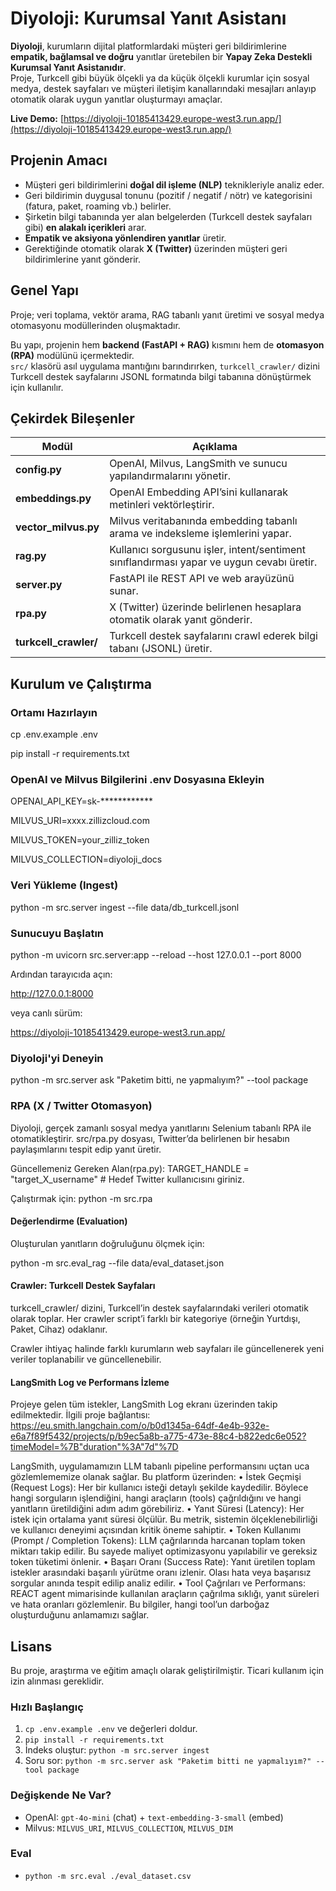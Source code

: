 # Diyoloji: Kurumsal Yanıt Asistanı

**Diyoloji**, kurumların dijital platformlardaki müşteri geri bildirimlerine **empatik, bağlamsal ve doğru** yanıtlar üretebilen bir **Yapay Zeka Destekli Kurumsal Yanıt Asistanıdır**.  
Proje, Turkcell gibi büyük ölçekli ya da küçük ölçekli kurumlar için sosyal medya, destek sayfaları ve müşteri iletişim kanallarındaki mesajları anlayıp otomatik olarak uygun yanıtlar oluşturmayı amaçlar.

**Live Demo:** [https://diyoloji-10185413429.europe-west3.run.app/](https://diyoloji-10185413429.europe-west3.run.app/)

## Projenin Amacı

- Müşteri geri bildirimlerini **doğal dil işleme (NLP)** teknikleriyle analiz eder.  
- Geri bildirimin duygusal tonunu (pozitif / negatif / nötr) ve kategorisini (fatura, paket, roaming vb.) belirler.  
- Şirketin bilgi tabanında yer alan belgelerden (Turkcell destek sayfaları gibi) **en alakalı içerikleri** arar.  
- **Empatik ve aksiyona yönlendiren yanıtlar** üretir.  
- Gerektiğinde otomatik olarak **X (Twitter)** üzerinden müşteri geri bildirimlerine yanıt gönderir.

## Genel Yapı  
Proje; veri toplama, vektör arama, RAG tabanlı yanıt üretimi ve sosyal medya otomasyonu modüllerinden oluşmaktadır.

Bu yapı, projenin hem **backend (FastAPI + RAG)** kısmını hem de **otomasyon (RPA)** modülünü içermektedir.  
`src/` klasörü asıl uygulama mantığını barındırırken, `turkcell_crawler/` dizini Turkcell destek sayfalarını JSONL formatında bilgi tabanına dönüştürmek için kullanılır.

## Çekirdek Bileşenler

| Modül | Açıklama |
|--------|-----------|
| **config.py** | OpenAI, Milvus, LangSmith ve sunucu yapılandırmalarını yönetir. |
| **embeddings.py** | OpenAI Embedding API’sini kullanarak metinleri vektörleştirir. |
| **vector_milvus.py** | Milvus veritabanında embedding tabanlı arama ve indeksleme işlemlerini yapar. |
| **rag.py** | Kullanıcı sorgusunu işler, intent/sentiment sınıflandırması yapar ve uygun cevabı üretir. |
| **server.py** | FastAPI ile REST API ve web arayüzünü sunar. |
| **rpa.py** | X (Twitter) üzerinde belirlenen hesaplara otomatik olarak yanıt gönderir. |
| **turkcell_crawler/** | Turkcell destek sayfalarını crawl ederek bilgi tabanı (JSONL) üretir. |


## Kurulum ve Çalıştırma

### Ortamı Hazırlayın
cp .env.example .env


pip install -r requirements.txt

### OpenAI ve Milvus Bilgilerini .env Dosyasına Ekleyin

OPENAI_API_KEY=sk-************


MILVUS_URI=xxxx.zillizcloud.com


MILVUS_TOKEN=your_zilliz_token


MILVUS_COLLECTION=diyoloji_docs

### Veri Yükleme (Ingest)
python -m src.server ingest --file data/db_turkcell.jsonl

### Sunucuyu Başlatın
python -m uvicorn src.server:app --reload --host 127.0.0.1 --port 8000


Ardından tarayıcıda açın:


http://127.0.0.1:8000

veya canlı sürüm:


https://diyoloji-10185413429.europe-west3.run.app/

### Diyoloji'yi Deneyin
python -m src.server ask "Paketim bitti, ne yapmalıyım?" --tool package

### RPA (X / Twitter Otomasyon)
Diyoloji, gerçek zamanlı sosyal medya yanıtlarını Selenium tabanlı RPA ile otomatikleştirir.
src/rpa.py dosyası, Twitter’da belirlenen bir hesabın paylaşımlarını tespit edip yanıt üretir.

Güncellemeniz Gereken Alan(rpa.py):
TARGET_HANDLE = "target_X_username"  # Hedef Twitter kullanıcısını giriniz.

Çalıştırmak için:
python -m src.rpa

#### Değerlendirme (Evaluation)

Oluşturulan yanıtların doğruluğunu ölçmek için:

python -m src.eval_rag --file data/eval_dataset.json


#### Crawler: Turkcell Destek Sayfaları

turkcell_crawler/ dizini, Turkcell’in destek sayfalarındaki verileri otomatik olarak toplar.
Her crawler script’i farklı bir kategoriye (örneğin Yurtdışı, Paket, Cihaz) odaklanır. 

Crawler ihtiyaç halinde farklı kurumların web sayfaları ile güncellenerek yeni veriler toplanabilir ve güncellenebilir.


#### LangSmith Log ve Performans İzleme

Projeye gelen tüm istekler, LangSmith Log ekranı üzerinden takip edilmektedir.
İlgili proje bağlantısı: https://eu.smith.langchain.com/o/b0d1345a-64df-4e4b-932e-e6a7f89f5432/projects/p/b9ec5a8b-a775-473e-88c4-b822edc6e052?timeModel=%7B"duration"%3A"7d"%7D

LangSmith, uygulamamızın LLM tabanlı pipeline performansını uçtan uca gözlemlememize olanak sağlar. Bu platform üzerinden:
	•	İstek Geçmişi (Request Logs): Her bir kullanıcı isteği detaylı şekilde kaydedilir. Böylece hangi sorguların işlendiğini, hangi araçların (tools) çağrıldığını ve hangi yanıtların üretildiğini adım adım görebiliriz.
	•	Yanıt Süresi (Latency): Her istek için ortalama yanıt süresi ölçülür. Bu metrik, sistemin ölçeklenebilirliği ve kullanıcı deneyimi açısından kritik öneme sahiptir.
	•	Token Kullanımı (Prompt / Completion Tokens): LLM çağrılarında harcanan toplam token miktarı takip edilir. Bu sayede maliyet optimizasyonu yapılabilir ve gereksiz token tüketimi önlenir.
	•	Başarı Oranı (Success Rate): Yanıt üretilen toplam istekler arasındaki başarılı yürütme oranı izlenir. Olası hata veya başarısız sorgular anında tespit edilip analiz edilir.
	•	Tool Çağrıları ve Performans: REACT agent mimarisinde kullanılan araçların çağrılma sıklığı, yanıt süreleri ve hata oranları gözlemlenir. Bu bilgiler, hangi tool’un darboğaz oluşturduğunu anlamamızı sağlar.




## Lisans

Bu proje, araştırma ve eğitim amaçlı olarak geliştirilmiştir.
Ticari kullanım için izin alınması gereklidir.


### Hızlı Başlangıç
1) `cp .env.example .env` ve değerleri doldur.
2) `pip install -r requirements.txt`
3) İndeks oluştur: `python -m src.server ingest`
4) Soru sor: `python -m src.server ask "Paketim bitti ne yapmalıyım?" --tool package`


### Değişkende Ne Var?
- OpenAI: `gpt-4o-mini` (chat) + `text-embedding-3-small` (embed)
- Milvus: `MILVUS_URI`, `MILVUS_COLLECTION`, `MILVUS_DIM`


### Eval
- `python -m src.eval ./eval_dataset.csv`
